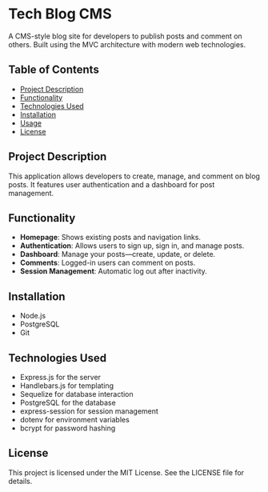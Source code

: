 # Tech Blog CMS

A CMS-style blog site for developers to publish posts and comment on others. Built using the MVC architecture with modern web technologies.

## Table of Contents

- [Project Description](#project-description)
- [Functionality](#getting-started)
- [Technologies Used](#technologies-used)
- [Installation](#installation)
- [Usage](#usage)
- [License](#license)

## Project Description

This application allows developers to create, manage, and comment on blog posts. It features user authentication and a dashboard for post management.


## Functionality 

- **Homepage**: Shows existing posts and navigation links.
- **Authentication**: Allows users to sign up, sign in, and manage posts.
- **Dashboard**: Manage your posts—create, update, or delete.
- **Comments**: Logged-in users can comment on posts.
- **Session Management**: Automatic log out after inactivity.

## Installation

- Node.js
- PostgreSQL
- Git

##  Technologies Used
- Express.js for the server
- Handlebars.js for templating
- Sequelize for database interaction
- PostgreSQL for the database
- express-session for session management
- dotenv for environment variables
- bcrypt for password hashing

## License
This project is licensed under the MIT License. See the LICENSE file for details.

